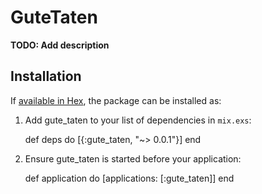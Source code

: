# GuteTaten

**TODO: Add description**

## Installation

If [available in Hex](https://hex.pm/docs/publish), the package can be installed as:

  1. Add gute_taten to your list of dependencies in `mix.exs`:

        def deps do
          [{:gute_taten, "~> 0.0.1"}]
        end

  2. Ensure gute_taten is started before your application:

        def application do
          [applications: [:gute_taten]]
        end

